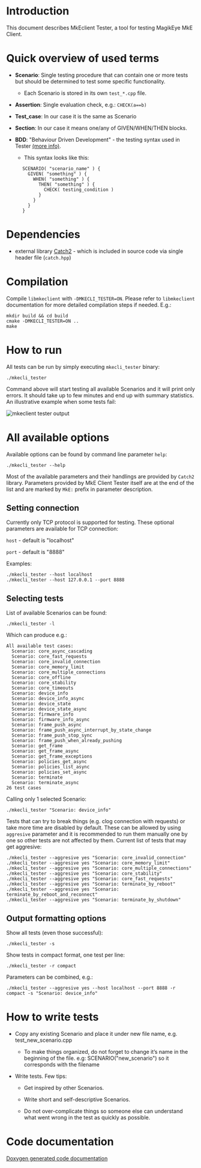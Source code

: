 Introduction
============

This document describes MkEclient Tester, a tool for testing MagikEye
MkE Client.

Quick overview of used terms
============================

-   **Scenario**: Single testing procedure that can contain one or more
    tests but should be determined to test some specific functionality.

    -   Each Scenario is stored in its own `test_*.cpp` file.

-   **Assertion**: Single evaluation check, e.g.: `CHECK(a==b)`

-   **Test\_case**: In our case it is the same as Scenario

-   **Section**: In our case it means one/any of GIVEN/WHEN/THEN blocks.

-   **BDD**: "Behaviour Driven Development" - the testing syntax used in
    Tester [(more
    info)](https://github.com/catchorg/Catch2/blob/devel/docs/test-cases-and-sections.md).

    -   This syntax looks like this:

<!-- -->

          SCENARIO( "scenario_name" ) {
            GIVEN( "something" ) {
              WHEN( "something" ) {
                THEN( "something" ) {
                  CHECK( testing_condition )
                }
              }
            }
          }

Dependencies
============

-   external library [Catch2](https://github.com/catchorg/Catch2) -
    which is included in source code via single header file
    (`catch.hpp`)

Compilation
===========

Compile `libmkeclient` with `-DMKECLI_TESTER=ON`. Please refer to
`libmkeclient` documentation for more detailed compilation steps if
needed. E.g.:

    mkdir build && cd build
    cmake -DMKECLI_TESTER=ON ..
    make

How to run
==========

All tests can be run by simply executing `mkecli_tester` binary:

    ./mkecli_tester

Command above will start testing all available Scenarios and it will
print only errors. It should take up to few minutes and end up with
summary statistics. An illustrative example when some tests fail:

![mkeclient tester
output](mkeclient_tester_figs/mkeclient_tester_output.png)

All available options
=====================

Available options can be found by command line parameter `help`:

    ./mkecli_tester --help

Most of the available parameters and their handlings are provided by
`Catch2` library. Parameters provided by MkE Client Tester itself are at
the end of the list and are marked by `MkE:` prefix in parameter
description.

Setting connection
------------------

Currently only TCP protocol is supported for testing. These optional
parameters are available for TCP connection:

`host` - default is "localhost"

`port` - default is "8888"

Examples:

    ./mkecli_tester --host localhost
    ./mkecli_tester --host 127.0.0.1 --port 8888

Selecting tests
---------------

List of available Scenarios can be found:

    ./mkecli_tester -l

Which can produce e.g.:

    All available test cases:
      Scenario: core_async_cascading
      Scenario: core_fast_requests
      Scenario: core_invalid_connection
      Scenario: core_memory_limit
      Scenario: core_multiple_connections
      Scenario: core_offline
      Scenario: core_stability
      Scenario: core_timeouts
      Scenario: device_info
      Scenario: device_info_async
      Scenario: device_state
      Scenario: device_state_async
      Scenario: firmware_info
      Scenario: firmware_info_async
      Scenario: frame_push_async
      Scenario: frame_push_async_interrupt_by_state_change
      Scenario: frame_push_stop_sync
      Scenario: frame_push_when_already_pushing
      Scenario: get_frame
      Scenario: get_frame_async
      Scenario: get_frame_exceptions
      Scenario: policies_get_async
      Scenario: policies_list_async
      Scenario: policies_set_async
      Scenario: terminate
      Scenario: terminate_async
    26 test cases

Calling only 1 selected Scenario:

    ./mkecli_tester "Scenario: device_info"

Tests that can try to break things (e.g. clog connection with requests)
or take more time are disabled by default. These can be allowed by using
`aggresive` parameter and it is recommended to run them manually one by
one so other tests are not affected by them. Current list of tests that
may get aggresive:

    ./mkecli_tester --aggresive yes "Scenario: core_invalid_connection"
    ./mkecli_tester --aggresive yes "Scenario: core_memory_limit"
    ./mkecli_tester --aggresive yes "Scenario: core_multiple_connections"
    ./mkecli_tester --aggresive yes "Scenario: core_stability"
    ./mkecli_tester --aggresive yes "Scenario: core_fast_requests"
    ./mkecli_tester --aggresive yes "Scenario: terminate_by_reboot"
    ./mkecli_tester --aggresive yes "Scenario: terminate_by_reboot_and_reconnect"
    ./mkecli_tester --aggresive yes "Scenario: terminate_by_shutdown"

Output formatting options
-------------------------

Show all tests (even those successful):

    ./mkecli_tester -s

Show tests in compact format, one test per line:

    ./mkecli_tester -r compact

Parameters can be combined, e.g.:

    ./mkecli_tester --aggresive yes --host localhost --port 8888 -r compact -s "Scenario: device_info"

How to write tests
==================

-   Copy any existing Scenario and place it under new file name, e.g.
    test\_new\_scenario.cpp

    -   To make things organized, do not forget to change it’s name in
        the beginning of the file. e.g: SCENARIO("new\_scenario") so it
        corresponds with the filename

-   Write tests. Few tips:

    -   Get inspired by other Scenarios.

    -   Write short and self-descriptive Scenarios.

    -   Do not over-complicate things so someone else can understand
        what went wrong in the test as quickly as possible.

Code documentation
==================

[Doxygen generated code documentation](mkeclient_tester_html/index.html)
